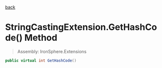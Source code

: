 ﻿

[back](/IronSphere.Extensions/types/StringCastingExtension)

# StringCastingExtension.GetHashCode() Method

> Assembly: IronSphere.Extensions

```csharp
public virtual int GetHashCode()
```



 